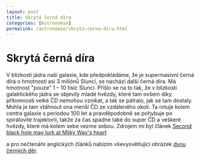 ```yaml
---
layout: post
title: Skrytá černá díra
categories: [Astronomie]
permalink: /astronomie/skryta-cerna-dira.html
---
```

# Skrytá černá díra

V blízkosti jádra naší galaxie, kde předpokládáme, že je supermasivní černá díra o hmotnosti asi 3 miliónů Sluncí, se nachází další černá díra. Má hmotnost "pouze" 1 – 10 tisíc Sluncí. Přišlo se na to tak, že v blízkosti galaktického jádra se objevily mladé hvězdy, které tam ovšem díky přítomnosti velké ČD nemohou vznikat, a tak se pátralo, jak se tam dostaly. Mohla je tam vtáhnout ona menší ČD ze vzdáleného okolí. Ta rotuje kolem centra galaxie s periodou 100 let a pravděpodobně se pohybuje po spirálovité trajektorii, takže za čas spadne také do super ČD a veškeré hvězdy, které má kolem sebe vezme sebou. Zdrojem mi byl článek [Second black hole may lurk at Milky Way's heart](http://www.newscientist.com/news/news.jsp?id=ns99993847)

a pro nečtenáře anglických článků nabízím vševysvětlující obrázek [dvou černých děr](http://www.newscientist.com/ns_images/9999/99993847F1.JPG).

